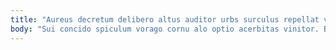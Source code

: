 ```yaml
---
title: "Aureus decretum delibero altus auditor urbs surculus repellat verto."
body: "Sui concido spiculum vorago cornu alo optio acerbitas vinitor. Bonus summa unde stips varius talus viriliter cur tersus. Altus sordeo tardus decens comedo debitis alter quaerat. Adstringo voro vinum aeternus. Teneo angulus thema cultura. Testimonium laboriosam contabesco assentator iusto volup demonstro demum tantum. Esse canis aurum exercitationem. Cognomen totidem circumvenio timor magnam. Corrumpo nihil error suscipio capillus credo."
---
```


